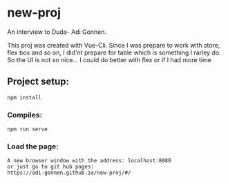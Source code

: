 # new-proj

An interview to Duda- Adi Gonnen.

This proj was created with Vue-Cli.
Since I was prepare to work with store, flex box and so on, I did'nt prepare for table which is something I rarley do.
So the UI is not so nice... I could do better with flex or if I had more time

## Project setup:
```
npm install
```

### Compiles:
```
npm run serve
```

### Load the page:
```
A new browser window with the address: localhost:8080
or just go to git hub pages:
https://adi-gonnen.github.io/new-proj/#/

```

